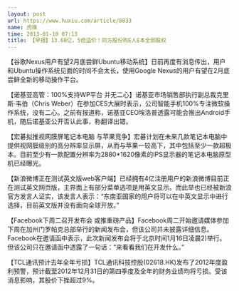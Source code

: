 ```yaml
---
layout: post
url: https://www.huxiu.com/article/8833
name: 虎嗅
time: 2013-01-10 07:13
title: 【早报】13.68亿，5倍溢价！同方股份购E人E本全部股权
---
```

【谷歌Nexus用户有望2月底尝鲜Ubuntu移动系统】日前再度有消息传出，用户和Ubuntu操作系统见面的时间不会太长，使用Google Nexus的用户有望在2月底尝鲜全新的移动操作平台。

【诺基亚高管：100%支持WP平台 并无二心】诺基亚市场销售部执行副总裁克里斯·韦伯（Chris Weber）在参加CES大展时表示，公司智能手机100%专注微软操作系统，没有二心。之前有报道称，诺基亚CEO埃洛普透露可能会推出Android手机，随后诺基亚公开否认此事，称翻译出错。

【宏碁拟推视网膜屏笔记本电脑 与苹果竞争】宏碁计划在未来几款笔记本电脑中提供视网膜级别的高分辨率显示屏，从而与苹果一较高下，其中包括至少一款超极本。目前至少有一款配置分辨率为2880*1620像素的IPS显示器的笔记本电脑原型机已经曝光。

【新浪微博正在测试英文版web客户端】已经拥有4亿注册用户的新浪微博目前正在测试英文网页版，主界面上有部分菜单选项是用英文显示。而此举也已经被新浪官方发言人证实，该发言人表示：“东南亚国家的用户将可以在中英文显示中进行选择，目前英文版并没有面向全球开放。”

【Facebook下周二召开发布会 或推重磅产品】Facebook周二开始邀请媒体参加下周在加州门罗帕克总部举行的新闻发布会，但该公司并未披露详细信息。Facebook在邀请函中表示，此次新闻发布会将于北京时间1月16日凌晨2)举行。但该公司只在邀请函中透露了一句话：“来看看我们在开发什么。”

【TCL通讯预计去年全年亏损】TCL通讯科技控股(02618.HK)发布了2012年度盈利预警，预计截至2012年12月31日的第四季度及全年的财务业绩均将亏损。受该消息影响，其股价下挫超过9%。


